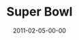 ---
layout: message
category: message
series: "Super Bowl of Preaching"
title: "Super Bowl"
date: 2011-02-05-00-00
message_id: 657
audio: "http://s3.amazonaws.com/crossroads-media/media/legacy/mp3/TCPIR_04_03-17-02_With_Your_Friends.mp3"
audio-duration: "39:57"
audio: "http://s3.amazonaws.com/crossroads-media/media/legacy/mp3/TCPIR_03_03-10-02_At_Work.mp3"
audio-duration: "39:29"
audio: "http://s3.amazonaws.com/crossroads-media/media/legacy/mp3/TCPIR_01_02-24-02_In_Your_Bedroom.mp3"
audio-duration: "38:42"
flag: "N"
---